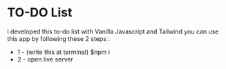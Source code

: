 # TO-DO List 
i developed this to-do list with Vanilla Javascript and Tailwind 
you can use this app by following these 2 steps :
- 1 - (write this at terminal) $npm i
- 2 - open live server 

